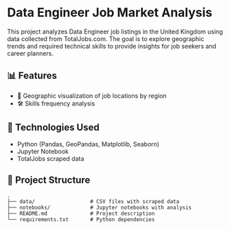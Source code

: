 # Data Engineer Job Market Analysis

This project analyzes Data Engineer job listings in the United Kingdom using data collected from TotalJobs.com. The goal is to explore geographic trends and required technical skills to provide insights for job seekers and career planners.

## 📊 Features

* 📍 Geographic visualization of job locations by region
* 🛠️ Skills frequency analysis

## 🔧 Technologies Used

* Python (Pandas, GeoPandas, Matplotlib, Seaborn)
* Jupyter Notebook
* TotalJobs scraped data

## 📁 Project Structure

```
.
├── data/                  # CSV files with scraped data
├── notebooks/             # Jupyter notebooks with analysis
├── README.md              # Project description
└── requirements.txt       # Python dependencies
```
